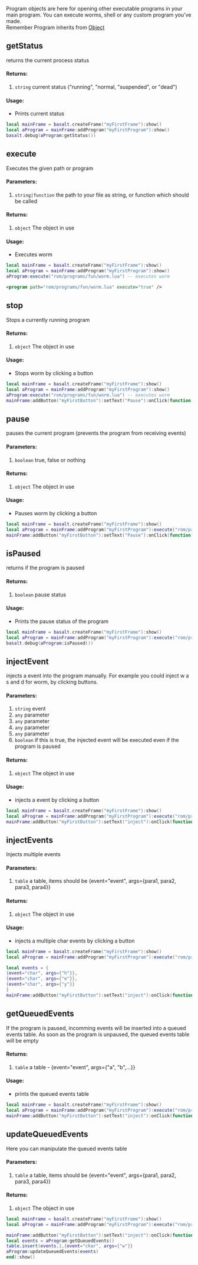 
Program objects are here for opening other executable programs in your main program. You can execute worms, shell or any custom program you've made. 
<br>
Remember Program inherits from [Object](objects/Object.md)


## getStatus
returns the current process status

#### Returns:
1. `string` current status ("running", "normal, "suspended", or "dead")

#### Usage:
* Prints current status
```lua
local mainFrame = basalt.createFrame("myFirstFrame"):show()
local aProgram = mainFrame:addProgram("myFirstProgram"):show()
basalt.debug(aProgram:getStatus())
```

## execute
Executes the given path or program

#### Parameters: 
1. `string|function` the path to your file as string, or function which should be called

#### Returns:
1. `object` The object in use

#### Usage:
* Executes worm
```lua
local mainFrame = basalt.createFrame("myFirstFrame"):show()
local aProgram = mainFrame:addProgram("myFirstProgram"):show()
aProgram:execute("rom/programs/fun/worm.lua") -- executes worm
```
```xml
<program path="rom/programs/fun/worm.lua" execute="true" />
```

## stop
Stops a currently running program

#### Returns:
1. `object` The object in use

#### Usage:
* Stops worm by clicking a button
```lua
local mainFrame = basalt.createFrame("myFirstFrame"):show()
local aProgram = mainFrame:addProgram("myFirstProgram"):show()
aProgram:execute("rom/programs/fun/worm.lua") -- executes worm
mainFrame:addButton("myFirstButton"):setText("Pause"):onClick(function() aProgram:stop() end):show()
```

## pause
pauses the current program (prevents the program from receiving events)

#### Parameters: 
1. `boolean` true, false or nothing

#### Returns:
1. `object` The object in use

#### Usage:
* Pauses worm by clicking a button
```lua
local mainFrame = basalt.createFrame("myFirstFrame"):show()
local aProgram = mainFrame:addProgram("myFirstProgram"):execute("rom/programs/shell.lua"):show()
mainFrame:addButton("myFirstButton"):setText("Pause"):onClick(function() aProgram:pause(true) end):show()
```

## isPaused
returns if the program is paused

#### Returns:
1. `boolean` pause status

#### Usage:
* Prints the pause status of the program
```lua
local mainFrame = basalt.createFrame("myFirstFrame"):show()
local aProgram = mainFrame:addProgram("myFirstProgram"):execute("rom/programs/shell.lua"):show()
basalt.debug(aProgram:isPaused())
```

## injectEvent
injects a event into the program manually. For example you could inject w a s and d for worm, by clicking buttons.

#### Parameters: 
1. `string` event
2. `any` parameter
3. `any` parameter
4. `any` parameter
5. `any` parameter
6. `boolean` if this is true, the injected event will be executed even if the program is paused

#### Returns:
1. `object` The object in use

#### Usage:
* injects a event by clicking a button
```lua
local mainFrame = basalt.createFrame("myFirstFrame"):show()
local aProgram = mainFrame:addProgram("myFirstProgram"):execute("rom/programs/shell.lua"):show()
mainFrame:addButton("myFirstButton"):setText("inject"):onClick(function() aProgram:injectEvent("char", "w") end):show()
```

## injectEvents
Injects multiple events

#### Parameters: 
1. `table` a table, items should be {event="event", args={para1, para2, para3, para4}}

#### Returns:
1. `object` The object in use

#### Usage:
* injects a multiple char events by clicking a button

```lua
local mainFrame = basalt.createFrame("myFirstFrame"):show()
local aProgram = mainFrame:addProgram("myFirstProgram"):execute("rom/programs/shell.lua"):show()

local events = {
{event="char", args={"h"}},
{event="char", args={"e"}},
{event="char", args={"y"}}
}
mainFrame:addButton("myFirstButton"):setText("inject"):onClick(function() aProgram:injectEvents(events) end):show()
```


## getQueuedEvents
If the program is paused, incomming events will be inserted into a queued events table. As soon as the program is unpaused, the queued events table will be empty

#### Returns:
1. `table` a table - {event="event", args={"a", "b",...}}

#### Usage:
* prints the queued events table
```lua
local mainFrame = basalt.createFrame("myFirstFrame"):show()
local aProgram = mainFrame:addProgram("myFirstProgram"):execute("rom/programs/shell.lua"):show()
mainFrame:addButton("myFirstButton"):setText("inject"):onClick(function() basalt.debug(aProgram:getQueuedEvents()) end):show()
```

## updateQueuedEvents
Here you can manipulate the queued events table

#### Parameters: 
1. `table` a table, items should be {event="event", args={para1, para2, para3, para4}}

#### Returns:
1. `object` The object in use

```lua
local mainFrame = basalt.createFrame("myFirstFrame"):show()
local aProgram = mainFrame:addProgram("myFirstProgram"):execute("rom/programs/shell.lua"):show()

mainFrame:addButton("myFirstButton"):setText("inject"):onClick(function() 
local events = aProgram:getQueuedEvents()
table.insert(events,1,{event="char", args={"w"}}
aProgram:updateQueuedEvents(events) 
end):show()
```

